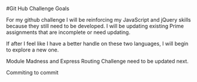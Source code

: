 #Git Hub Challenge Goals

For my github challenge I will be reinforcing my JavaScript and jQuery skills because they still need to be developed. I will be updating existing Prime assignments that are incomplete or need updating. 

If after I feel like I have a better handle on these two languages, I will begin to explore a new one.

Module Madness and Express Routing Challenge need to be updated next. 

Commiting to commit
